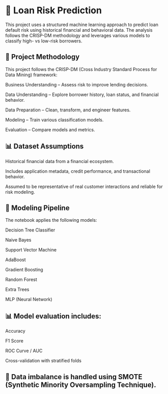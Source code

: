 # 🏦 Loan Risk Prediction

This project uses a structured machine learning approach to predict loan default risk using historical financial and behavioral data. The analysis follows the CRISP-DM methodology and leverages various models to classify high- vs low-risk borrowers.

## 📌 Project Methodology
This project follows the CRISP-DM (Cross Industry Standard Process for Data Mining) framework:

Business Understanding – Assess risk to improve lending decisions.

Data Understanding – Explore borrower history, loan status, and financial behavior.

Data Preparation – Clean, transform, and engineer features.

Modeling – Train various classification models.

Evaluation – Compare models and metrics.

## 📊 Dataset Assumptions
Historical financial data from a financial ecosystem.

Includes application metadata, credit performance, and transactional behavior.

Assumed to be representative of real customer interactions and reliable for risk modeling.

## 🧪 Modeling Pipeline
The notebook applies the following models:

Decision Tree Classifier

Naive Bayes

Support Vector Machine

AdaBoost

Gradient Boosting

Random Forest

Extra Trees

MLP (Neural Network)

## 📊 Model evaluation includes:

Accuracy

F1 Score

ROC Curve / AUC

Cross-validation with stratified folds

## 📌 Data imbalance is handled using SMOTE (Synthetic Minority Oversampling Technique).



